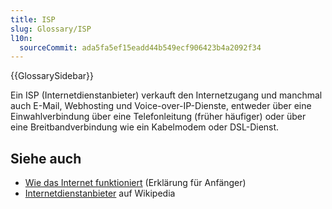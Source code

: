 ```yaml
---
title: ISP
slug: Glossary/ISP
l10n:
  sourceCommit: ada5fa5ef15eadd44b549ecf906423b4a2092f34
---
```


{{GlossarySidebar}}

Ein ISP (Internetdienstanbieter) verkauft den Internetzugang und manchmal auch E-Mail, Webhosting und Voice-over-IP-Dienste, entweder über eine Einwahlverbindung über eine Telefonleitung (früher häufiger) oder über eine Breitbandverbindung wie ein Kabelmodem oder DSL-Dienst.

## Siehe auch

- [Wie das Internet funktioniert](/de/docs/Learn/Common_questions/Web_mechanics/How_does_the_Internet_work) (Erklärung für Anfänger)
- [Internetdienstanbieter](https://en.wikipedia.org/wiki/Internet_service_provider) auf Wikipedia

